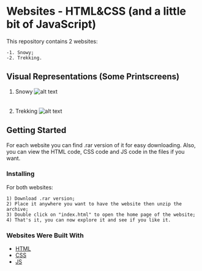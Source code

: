 # Websites - HTML&CSS (and a little bit of JavaScript)
This repository contains 2 websites:
```
-1. Snowy;
-2. Trekking.
```

## Visual Representations (Some Printscreens)
1. Snowy
![alt text](https://github.com/DanutGavrus/Photos/blob/master/1.%20Snowy.png)<br/><br/><br/>
2. Trekking
![alt text](https://github.com/DanutGavrus/Photos/blob/master/2.%20Trekking.png)

## Getting Started
For each website you can find .rar version of it for easy downloading. Also, you can view the HTML code, CSS code and JS code in the files if you want.

### Installing
For both websites:
```
1) Download .rar version;
2) Place it anywhere you want to have the website then unzip the archive;
3) Double click on "index.html" to open the home page of the website;
4) That's it, you can now explore it and see if you like it.
```

### Websites Were Built With
* [HTML](https://www.google.com/search?q=html&oq=html&aqs=chrome.0.69i59l2j69i60l3j69i65.768j0j7&sourceid=chrome&ie=UTF-8)
* [CSS](https://www.google.com/search?sxsrf=ACYBGNSz1WHUZbgp0l2NWNmRDcTBvcbCzQ%3A1572193551722&ei=D8W1XcjoK9GX8gKbtZigCA&q=css&oq=css&gs_l=psy-ab.3..35i39i19j35i39j0i67l8.6036.6267..6508...0.3..0.97.283.3......0....1..gws-wiz.......0i71j0j0i131.FUFupdOrTc4&ved=0ahUKEwiIrKyx7bzlAhXRi1wKHZsaBoQQ4dUDCAs&uact=5)
* [JS](https://www.google.com/search?sxsrf=ACYBGNSoY_Yrnva28KoX8LqH1tYHuaxCNQ%3A1572193558889&ei=FsW1XZz1NdS78gKCvb2QBg&q=js&oq=js&gs_l=psy-ab.3..35i39j0i67l3j0j0i67l3j0l2.4015.4081..4206...0.2..0.101.199.1j1......0....1..gws-wiz.......0i71j0i131.YVyNReX0GcE&ved=0ahUKEwic2OG07bzlAhXUnVwKHYJeD2IQ4dUDCAs&uact=5) 